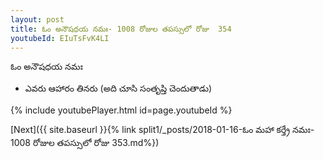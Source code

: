 ```yaml
---
layout: post
title: ఓం అనౌషధయ నమః- 1008 రోజుల తపస్సులో రోజు  354
youtubeId: EIuTsFvK4LI
---
```

 
 
 ఓం అనౌషధయ నమః  
 
 -  ఎవరు ఆహారం తినరు (అది చూసి సంతృప్తి చెందుతాడు) 
 
  
 
  
 
 
 
 
 
 


{% include youtubePlayer.html id=page.youtubeId %}
 
[Next]({{ site.baseurl }}{% link  split1/_posts/2018-01-16-ఓం మహా కర్త్రే నమః- 1008 రోజుల తపస్సులో రోజు  353.md%})
 

